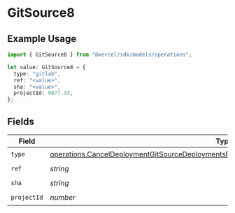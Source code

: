 # GitSource8

## Example Usage

```typescript
import { GitSource8 } from "@vercel/sdk/models/operations";

let value: GitSource8 = {
  type: "gitlab",
  ref: "<value>",
  sha: "<value>",
  projectId: 9077.33,
};
```

## Fields

| Field                                                                                                                                                                                                    | Type                                                                                                                                                                                                     | Required                                                                                                                                                                                                 | Description                                                                                                                                                                                              |
| -------------------------------------------------------------------------------------------------------------------------------------------------------------------------------------------------------- | -------------------------------------------------------------------------------------------------------------------------------------------------------------------------------------------------------- | -------------------------------------------------------------------------------------------------------------------------------------------------------------------------------------------------------- | -------------------------------------------------------------------------------------------------------------------------------------------------------------------------------------------------------- |
| `type`                                                                                                                                                                                                   | [operations.CancelDeploymentGitSourceDeploymentsResponse200ApplicationJSONResponseBody8Type](../../models/operations/canceldeploymentgitsourcedeploymentsresponse200applicationjsonresponsebody8type.md) | :heavy_check_mark:                                                                                                                                                                                       | N/A                                                                                                                                                                                                      |
| `ref`                                                                                                                                                                                                    | *string*                                                                                                                                                                                                 | :heavy_check_mark:                                                                                                                                                                                       | N/A                                                                                                                                                                                                      |
| `sha`                                                                                                                                                                                                    | *string*                                                                                                                                                                                                 | :heavy_check_mark:                                                                                                                                                                                       | N/A                                                                                                                                                                                                      |
| `projectId`                                                                                                                                                                                              | *number*                                                                                                                                                                                                 | :heavy_check_mark:                                                                                                                                                                                       | N/A                                                                                                                                                                                                      |